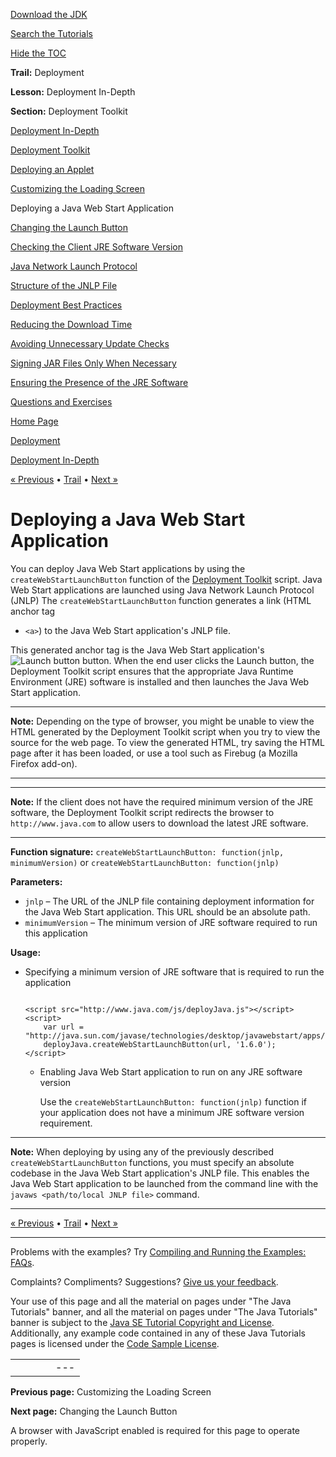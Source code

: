[Download
the JDK](http://java.sun.com/javase/6/download.jsp)
  
[Search the
Tutorials](../../search.html)
  
[Hide the TOC](javascript:toggleLeft())

**Trail:** Deployment
  
**Lesson:** Deployment In-Depth
  
**Section:** Deployment Toolkit

[Deployment In-Depth](index.html)

[Deployment Toolkit](depltoolkit_index.html)

[Deploying an Applet](runAppletFunction.html)

[Customizing the Loading Screen](customizeLoadingScreen.html)

Deploying a Java Web Start Application

[Changing the Launch Button](changeLaunchButtonOfJWS.html)

[Checking the Client JRE Software Version](jreVersionCheck.html)

[Java Network Launch Protocol](jnlp.html)

[Structure of the JNLP File](jnlpFileSyntax.html)

[Deployment Best Practices](bestPractices.html)

[Reducing the Download Time](reducingDownloadTime.html)

[Avoiding Unnecessary Update Checks](avoidingUnnecessaryUpdateChecks.html)

[Signing JAR Files Only When Necessary](signing.html)

[Ensuring the Presence of the JRE Software](ensuringJRE.html)

[Questions and Exercises](QandE/questions.html)

[Home Page](../../index.html)
>
[Deployment](../index.html)
>
[Deployment In-Depth](index.html)

[« Previous](customizeLoadingScreen.html) • [Trail](../TOC.html) • [Next »](changeLaunchButtonOfJWS.html)

# Deploying a Java Web Start Application

You can deploy Java Web Start applications by using the
`createWebStartLaunchButton` function of the
[Deployment Toolkit](http://www.java.com/js/deployJava.txt) script. Java Web Start applications are launched using Java Network Launch Protocol (JNLP)
The
`createWebStartLaunchButton` function generates a link (HTML anchor tag
- `<a>`) to the Java Web Start application's JNLP file.

This generated anchor tag is the Java Web Start application's
![Launch button](http://java.sun.com/products/jfc/tsc/articles/swing2d/webstart.png)
button. When the end user clicks the Launch button, the Deployment Toolkit script
ensures that the appropriate Java Runtime Environment (JRE) software is installed
and then launches the Java Web Start application.

---

**Note:** Depending on the type of browser, you might be unable to view the HTML generated by the Deployment Toolkit script when you try to view the source for the web page. To view the generated HTML, try saving the HTML page after it has been loaded, or use a tool such as Firebug (a Mozilla Firefox add-on).

---

---

**Note:** If the client does not have the required minimum version of the JRE software, the
Deployment Toolkit script redirects the browser to `http://www.java.com`
to allow users to download the latest JRE software.

---

**Function signature:** `createWebStartLaunchButton: function(jnlp, minimumVersion)` or `createWebStartLaunchButton: function(jnlp)`

**Parameters:**

* `jnlp` – The URL of the JNLP file containing deployment information for the Java Web Start application.
  This URL should be an absolute path.
* `minimumVersion` – The minimum version of JRE software required to run this application

**Usage:**

* Specifying a minimum version of JRE software that is required to run the application

  ```

  <script src="http://www.java.com/js/deployJava.js"></script>
  <script>
      var url = "http://java.sun.com/javase/technologies/desktop/javawebstart/apps/notepad.jnlp";
      deployJava.createWebStartLaunchButton(url, '1.6.0');
  </script>

  ```

  * Enabling Java Web Start application to run on any JRE software version

    Use the `createWebStartLaunchButton: function(jnlp)` function if your
    application does not have a minimum JRE software version requirement.

---

**Note:** When deploying by using any of the previously described
`createWebStartLaunchButton` functions,
you must specify an absolute codebase in the Java Web Start application's JNLP
file. This enables the Java Web Start application to be launched from the
command line with the `javaws <path/to/local JNLP file>` command.

---

[« Previous](customizeLoadingScreen.html)
•
[Trail](../TOC.html)
•
[Next »](changeLaunchButtonOfJWS.html)

---

Problems with the examples? Try [Compiling and Running
the Examples: FAQs](../../information/run-examples.html).
  
Complaints? Compliments? Suggestions? [Give
us your feedback](http://download.oracle.com/javase/feedback.html).

Your use of this page and all the material on pages under "The Java Tutorials" banner,
and all the material on pages under "The Java Tutorials" banner is subject to the [Java SE Tutorial Copyright
and License](../../information/license.html).
Additionally, any example code contained in any of these Java
Tutorials pages is licensed under the
[Code
Sample License](http://developers.sun.com/license/berkeley_license.html).

|  |  |  |  |  |
| --- | --- | --- | --- | --- |
| |  |  | | --- | --- | | duke image | Oracle logo | | [About Oracle](http://www.oracle.com/us/corporate/index.html) | [Oracle Technology Network](http://www.oracle.com/technology/index.html) | [Terms of Service](https://www.samplecode.oracle.com/servlets/CompulsoryClickThrough?type=TermsOfService) | Copyright © 1995, 2011 Oracle and/or its affiliates. All rights reserved. |

**Previous page:** Customizing the Loading Screen
  
**Next page:** Changing the Launch Button




A browser with JavaScript enabled is required for this page to operate properly.